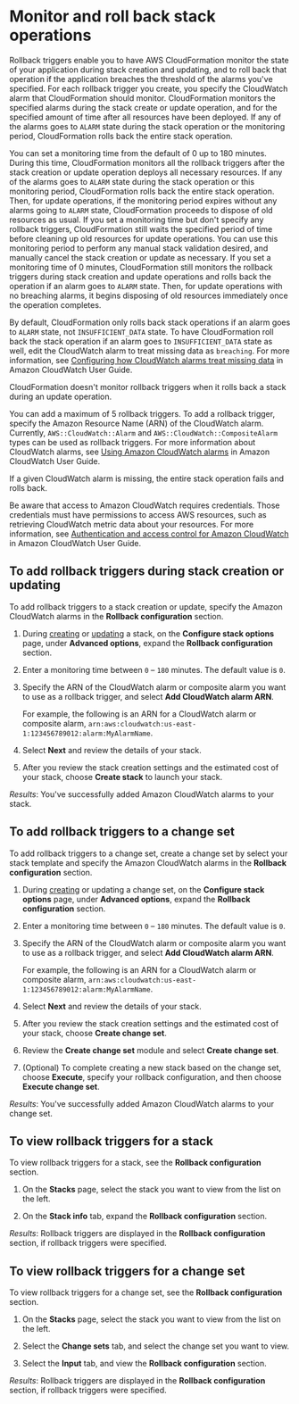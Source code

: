 # Monitor and roll back stack operations<a name="using-cfn-rollback-triggers"></a>

Rollback triggers enable you to have AWS CloudFormation monitor the state of your application during stack creation and updating, and to roll back that operation if the application breaches the threshold of the alarms you've specified\. For each rollback trigger you create, you specify the CloudWatch alarm that CloudFormation should monitor\. CloudFormation monitors the specified alarms during the stack create or update operation, and for the specified amount of time after all resources have been deployed\. If any of the alarms goes to `ALARM` state during the stack operation or the monitoring period, CloudFormation rolls back the entire stack operation\.

You can set a monitoring time from the default of 0 up to 180 minutes\. During this time, CloudFormation monitors all the rollback triggers after the stack creation or update operation deploys all necessary resources\. If any of the alarms goes to `ALARM` state during the stack operation or this monitoring period, CloudFormation rolls back the entire stack operation\. Then, for update operations, if the monitoring period expires without any alarms going to `ALARM` state, CloudFormation proceeds to dispose of old resources as usual\. If you set a monitoring time but don't specify any rollback triggers, CloudFormation still waits the specified period of time before cleaning up old resources for update operations\. You can use this monitoring period to perform any manual stack validation desired, and manually cancel the stack creation or update as necessary\. If you set a monitoring time of 0 minutes, CloudFormation still monitors the rollback triggers during stack creation and update operations and rolls back the operation if an alarm goes to `ALARM` state\. Then, for update operations with no breaching alarms, it begins disposing of old resources immediately once the operation completes\.

By default, CloudFormation only rolls back stack operations if an alarm goes to `ALARM` state, not `INSUFFICIENT_DATA` state\. To have CloudFormation roll back the stack operation if an alarm goes to `INSUFFICIENT_DATA` state as well, edit the CloudWatch alarm to treat missing data as `breaching`\. For more information, see [Configuring how CloudWatch alarms treat missing data](https://docs.aws.amazon.com/AmazonCloudWatch/latest/monitoring/AlarmThatSendsEmail.html#alarms-and-missing-data) in Amazon CloudWatch User Guide\.

CloudFormation doesn't monitor rollback triggers when it rolls back a stack during an update operation\.

You can add a maximum of 5 rollback triggers\. To add a rollback trigger, specify the Amazon Resource Name \(ARN\) of the CloudWatch alarm\. Currently, `AWS::CloudWatch::Alarm` and `AWS::CloudWatch::CompositeAlarm` types can be used as rollback triggers\. For more information about CloudWatch alarms, see [Using Amazon CloudWatch alarms](https://docs.aws.amazon.com/https://docs.aws.amazon.com/AmazonCloudWatch/latest/monitoring/latest/monitoring/AlarmThatSendsEmail.html) in Amazon CloudWatch User Guide\.

If a given CloudWatch alarm is missing, the entire stack operation fails and rolls back\.

Be aware that access to Amazon CloudWatch requires credentials\. Those credentials must have permissions to access AWS resources, such as retrieving CloudWatch metric data about your resources\. For more information, see [Authentication and access control for Amazon CloudWatch](https://docs.aws.amazon.com/AmazonCloudWatch/latest/monitoring/auth-and-access-control-cw.html) in Amazon CloudWatch User Guide\.

## To add rollback triggers during stack creation or updating<a name="using-cfn-rollback-triggers-create"></a>

To add rollback triggers to a stack creation or update, specify the Amazon CloudWatch alarms in the **Rollback configuration** section\.

1. During [creating](https://docs.aws.amazon.com/AWSCloudFormation/latest/UserGuide/cfn-console-create-stack.html) or [updating](https://docs.aws.amazon.com/AWSCloudFormation/latest/UserGuide/using-cfn-updating-stacks.html) a stack, on the **Configure stack options** page, under **Advanced options**, expand the **Rollback configuration** section\.

1. Enter a monitoring time between `0` – `180` minutes\. The default value is `0`\.

1. Specify the ARN of the CloudWatch alarm or composite alarm you want to use as a rollback trigger, and select **Add CloudWatch alarm ARN**\.

   For example, the following is an ARN for a CloudWatch alarm or composite alarm, `arn:aws:cloudwatch:us-east-1:123456789012:alarm:MyAlarmName`\.

1. Select **Next** and review the details of your stack\.

1. After you review the stack creation settings and the estimated cost of your stack, choose **Create stack** to launch your stack\.

*Results*: You've successfully added Amazon CloudWatch alarms to your stack\.

## To add rollback triggers to a change set<a name="using-cfn-rollback-triggers-change-set"></a>

To add rollback triggers to a change set, create a change set by select your stack template and specify the Amazon CloudWatch alarms in the **Rollback configuration** section\.

1. During [creating](https://docs.aws.amazon.com/AWSCloudFormation/latest/UserGuide/using-cfn-updating-stacks-changesets-create.html) or updating a change set, on the **Configure stack options** page, under **Advanced options**, expand the **Rollback configuration** section\.

1. Enter a monitoring time between `0` – `180` minutes\. The default value is `0`\.

1. Specify the ARN of the CloudWatch alarm or composite alarm you want to use as a rollback trigger, and select **Add CloudWatch alarm ARN**\.

   For example, the following is an ARN for a CloudWatch alarm or composite alarm, `arn:aws:cloudwatch:us-east-1:123456789012:alarm:MyAlarmName`\.

1. Select **Next** and review the details of your stack\.

1. After you review the stack creation settings and the estimated cost of your stack, choose **Create change set**\.

1. Review the **Create change set** module and select **Create change set**\.

1. \(Optional\) To complete creating a new stack based on the change set, choose **Execute**, specify your rollback configuration, and then choose **Execute change set**\.

*Results*: You've successfully added Amazon CloudWatch alarms to your change set\.

## To view rollback triggers for a stack<a name="using-cfn-rollback-triggers-view"></a>

To view rollback triggers for a stack, see the **Rollback configuration** section\.

1. On the **Stacks** page, select the stack you want to view from the list on the left\.

1. On the **Stack info** tab, expand the **Rollback configuration** section\.

*Results*: Rollback triggers are displayed in the **Rollback configuration** section, if rollback triggers were specified\.

## To view rollback triggers for a change set<a name="using-cfn-rollback-triggers-view-change-set"></a>

To view rollback triggers for a change set, see the **Rollback configuration** section\.

1. On the **Stacks** page, select the stack you want to view from the list on the left\.

1. Select the **Change sets** tab, and select the change set you want to view\.

1. Select the **Input** tab, and view the **Rollback configuration** section\.

*Results*: Rollback triggers are displayed in the **Rollback configuration** section, if rollback triggers were specified\.